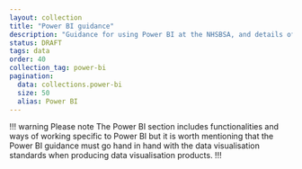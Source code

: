 ```yaml
---
layout: collection
title: "Power BI guidance"
description: "Guidance for using Power BI at the NHSBSA, and details of certifications available"
status: DRAFT
tags: data
order: 40
collection_tag: power-bi
pagination:
  data: collections.power-bi
  size: 50
  alias: Power BI
---
```

!!! warning Please note
The Power BI section includes functionalities and ways of working specific to Power BI but it is worth mentioning that the Power BI guidance must go hand in hand with the data visualisation standards when producing data visualisation products.
!!!